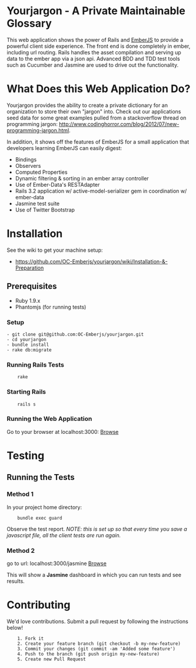# Yourjargon - A Private Maintainable Glossary

This web application shows the power of Rails and [EmberJS](http://emberjs.com) to provide a powerful client side experience.  The front end is done completely in ember, including url routing.  Rails handles the asset compilation and serving up data to the ember app via a json api.  Advanced BDD and TDD test tools such as Cucumber and Jasmine are used to drive out the functionality.

# What Does this Web Application Do?

Yourjargon provides the ability to create a private dictionary for an organization to store their own "jargon" into.  Check out our applications seed data for some great examples pulled from a stackoverflow thread on programming jargon:  http://www.codinghorror.com/blog/2012/07/new-programming-jargon.html.
	
In addition, it shows off the features of EmberJS for a small application that developers learning EmberJS can easily digest:

 * Bindings
 * Observers
 * Computed Properties
 * Dynamic filtering & sorting in an ember array controller
 * Use of Ember-Data's RESTAdapter
 * Rails 3.2 application w/ active-model-serializer gem in coordination w/ ember-data
 * Jasmine test suite
 * Use of Twitter Bootstrap

# Installation

See the wiki to get your machine setup:

 * https://github.com/OC-Emberjs/yourjargon/wiki/Installation-&-Preparation

## Prerequisites

 * Ruby 1.9.x
 * Phantomjs (for running tests)

### Setup

	- git clone git@github.com:OC-Emberjs/yourjargon.git
	- cd yourjargon
	- bundle install
	- rake db:migrate

### Running Rails Tests

		rake

### Starting Rails

		rails s

### Running the Web Application

Go to your browser at localhost:3000:
[Browse](http://localhost:3000/)

# Testing

## Running the Tests

### Method 1

In your project home directory:

		bundle exec guard

Observe the test report. *NOTE: this is set up so that every time you save a javascript file,
all the client tests are run again.*

### Method 2

go to url: localhost:3000/jasmine
[Browse](http://localhost:3000/jasmine)

This will show a **Jasmine** dashboard in which you can run tests and see results.

# Contributing

We'd love contributions.  Submit a pull request by following the instructions below!

		1. Fork it
		2. Create your feature branch (git checkout -b my-new-feature)
		3. Commit your changes (git commit -am 'Added some feature')
		4. Push to the branch (git push origin my-new-feature)
		5. Create new Pull Request

